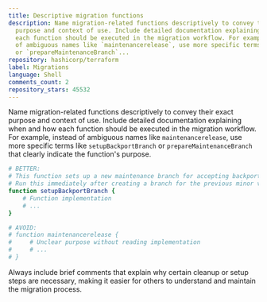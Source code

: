 ```yaml
---
title: Descriptive migration functions
description: Name migration-related functions descriptively to convey their exact
  purpose and context of use. Include detailed documentation explaining when and how
  each function should be executed in the migration workflow. For example, instead
  of ambiguous names like `maintenancerelease`, use more specific terms like `setupBackportBranch`
  or `prepareMaintenanceBranch`...
repository: hashicorp/terraform
label: Migrations
language: Shell
comments_count: 2
repository_stars: 45532
---
```


Name migration-related functions descriptively to convey their exact purpose and context of use. Include detailed documentation explaining when and how each function should be executed in the migration workflow. For example, instead of ambiguous names like `maintenancerelease`, use more specific terms like `setupBackportBranch` or `prepareMaintenanceBranch` that clearly indicate the function's purpose.

```bash
# BETTER:
# This function sets up a new maintenance branch for accepting backports
# Run this immediately after creating a branch for the previous minor version
function setupBackportBranch {
    # Function implementation
    # ...
}

# AVOID:
# function maintenancerelease {
#     # Unclear purpose without reading implementation
#     # ...
# }
```

Always include brief comments that explain why certain cleanup or setup steps are necessary, making it easier for others to understand and maintain the migration process.